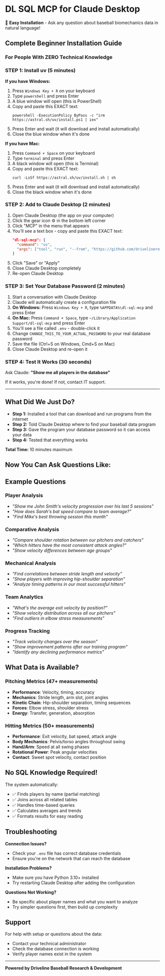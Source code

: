 # DL SQL MCP for Claude Desktop

🚀 **Easy Installation** - Ask any question about baseball biomechanics data in natural language!

## Complete Beginner Installation Guide

### For People With ZERO Technical Knowledge

### STEP 1: Install uv (5 minutes)

**If you have Windows:**
1. Press `Windows Key + R` on your keyboard
2. Type `powershell` and press Enter
3. A blue window will open (this is PowerShell)
4. Copy and paste this EXACT text:
   ```
   powershell -ExecutionPolicy ByPass -c "irm https://astral.sh/uv/install.ps1 | iex"
   ```
5. Press Enter and wait (it will download and install automatically)
6. Close the blue window when it's done

**If you have Mac:**
1. Press `Command + Space` on your keyboard
2. Type `terminal` and press Enter
3. A black window will open (this is Terminal)
4. Copy and paste this EXACT text:
   ```
   curl -LsSf https://astral.sh/uv/install.sh | sh
   ```
5. Press Enter and wait (it will download and install automatically)
6. Close the black window when it's done

### STEP 2: Add to Claude Desktop (2 minutes)

1. Open Claude Desktop (the app on your computer)
2. Click the gear icon ⚙️ in the bottom left corner
3. Click "MCP" in the menu that appears
4. You'll see a text box - copy and paste this EXACT text:
   ```json
   "dl-sql-mcp": {
     "command": "uv",
     "args": ["tool", "run", "--from", "https://github.com/drivelineresearch/dl_sql_mcp/archive/refs/heads/master.zip", "dl-sql-mcp"]
   }
   ```
5. Click "Save" or "Apply"
6. Close Claude Desktop completely
7. Re-open Claude Desktop

### STEP 3: Set Your Database Password (2 minutes)

1. Start a conversation with Claude Desktop
2. Claude will automatically create a configuration file
3. **On Windows:** Press `Windows Key + R`, type `%APPDATA%\dl-sql-mcp` and press Enter
4. **On Mac:** Press `Command + Space`, type `~/Library/Application Support/dl-sql-mcp` and press Enter
5. You'll see a file called `.env` - double-click it
6. Change `CHANGE_THIS_TO_YOUR_ACTUAL_PASSWORD` to your real database password
7. Save the file (Ctrl+S on Windows, Cmd+S on Mac)
8. Close Claude Desktop and re-open it

### STEP 4: Test It Works (30 seconds)

Ask Claude: **"Show me all players in the database"**

If it works, you're done! If not, contact IT support.

---

## What Did We Just Do?

- **Step 1:** Installed a tool that can download and run programs from the internet
- **Step 2:** Told Claude Desktop where to find your baseball data program
- **Step 3:** Gave the program your database password so it can access your data
- **Step 4:** Tested that everything works

**Total Time:** 10 minutes maximum

## Now You Can Ask Questions Like:

## Example Questions

### Player Analysis
- *"Show me John Smith's velocity progression over his last 5 sessions"*
- *"How does Sarah's bat speed compare to team average?"*
- *"Find Mike's best throwing session this month"*

### Comparative Analysis
- *"Compare shoulder rotation between our pitchers and catchers"*
- *"Which hitters have the most consistent attack angles?"*
- *"Show velocity differences between age groups"*

### Mechanical Analysis
- *"Find correlations between stride length and velocity"*
- *"Show players with improving hip-shoulder separation"*
- *"Analyze timing patterns in our most successful hitters"*

### Team Analytics
- *"What's the average exit velocity by position?"*
- *"Show velocity distribution across all our pitchers"*
- *"Find outliers in elbow stress measurements"*

### Progress Tracking
- *"Track velocity changes over the season"*
- *"Show improvement patterns after our training program"*
- *"Identify any declining performance metrics"*

## What Data is Available?

### Pitching Metrics (47+ measurements)
- **Performance**: Velocity, timing, accuracy
- **Mechanics**: Stride length, arm slot, joint angles
- **Kinetic Chain**: Hip-shoulder separation, timing sequences
- **Forces**: Elbow stress, shoulder stress
- **Energy**: Transfer, generation, absorption

### Hitting Metrics (50+ measurements)  
- **Performance**: Exit velocity, bat speed, attack angle
- **Body Mechanics**: Pelvis/torso angles throughout swing
- **Hand/Arm**: Speed at all swing phases
- **Rotational Power**: Peak angular velocities
- **Contact**: Sweet spot velocity, contact position

## No SQL Knowledge Required!

The system automatically:
- ✅ Finds players by name (partial matching)
- ✅ Joins across all related tables
- ✅ Handles time-based queries
- ✅ Calculates averages and trends
- ✅ Formats results for easy reading

## Troubleshooting

**Connection Issues?**
- Check your `.env` file has correct database credentials
- Ensure you're on the network that can reach the database

**Installation Problems?**
- Make sure you have Python 3.10+ installed
- Try restarting Claude Desktop after adding the configuration

**Questions Not Working?**
- Be specific about player names and what you want to analyze
- Try simpler questions first, then build up complexity

## Support

For help with setup or questions about the data:
- Contact your technical administrator
- Check the database connection is working
- Verify player names exist in the system

---

**Powered by Driveline Baseball Research & Development**